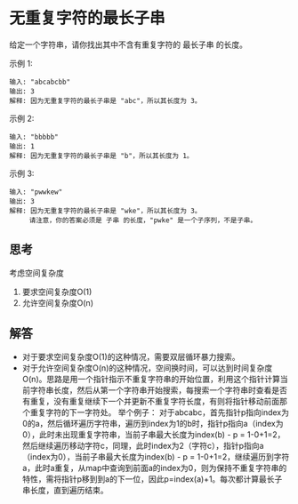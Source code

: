 # 无重复字符的最长子串

给定一个字符串，请你找出其中不含有重复字符的 最长子串 的长度。

示例 1:
```
输入: "abcabcbb"
输出: 3 
解释: 因为无重复字符的最长子串是 "abc"，所以其长度为 3。
```

示例 2:
```
输入: "bbbbb"
输出: 1
解释: 因为无重复字符的最长子串是 "b"，所以其长度为 1。
```

示例 3:
```
输入: "pwwkew"
输出: 3
解释: 因为无重复字符的最长子串是 "wke"，所以其长度为 3。
     请注意，你的答案必须是 子串 的长度，"pwke" 是一个子序列，不是子串。
```

## 思考

考虑空间复杂度
1. 要求空间复杂度O(1)
2. 允许空间复杂度O(n)

## 解答
* 对于要求空间复杂度O(1)的这种情况，需要双层循环暴力搜索。
* 对于允许空间复杂度O(n)的这种情况，空间换时间，可以达到时间复杂度O(n)。思路是用一个指针指示不重复字符串的开始位置，利用这个指针计算当前字符串长度，然后从第一个字符串开始搜索，每搜索一个字符串时查看是否有重复，没有重复继续下一个并更新不重复字符长度，有则将指针移动前面那个重复字符的下一字符处。
举个例子：
对于abcabc，首先指针p指向index为0的a，然后循环遍历字符串，遍历到index为1的b时，指针p指向a（index为0），此时未出现重复字符串，当前子串最大长度为index(b) - p = 1-0+1=2，然后继续遍历移动字符c，同理，此时index为2（字符c），指针p指向a（index为0），当前子串最大长度为index(b) - p = 1-0+1=2，继续遍历到字符a，此时a重复，从map中查询到前面a的index为0，则为保持不重复字符串的特性，需将指针p移到到a的下一位，因此p=index(a)+1。每次都计算最长子串长度，直到遍历结束。
